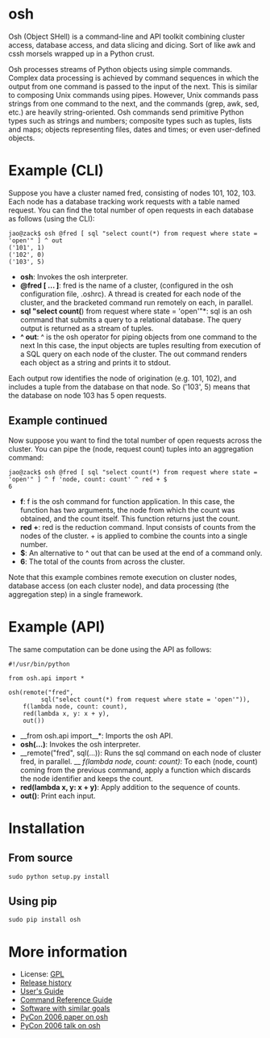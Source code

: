 osh
===

Osh (Object SHell) is a command-line and API toolkit combining cluster access, database
access, and data slicing and dicing. Sort of like awk and cssh morsels
wrapped up in a Python crust.

Osh processes streams of Python objects using simple commands. Complex
data processing is achieved by command sequences in which the output
from one command is passed to the input of the next. This is similar
to composing Unix commands using pipes. However, Unix commands pass
strings from one command to the next, and the commands (grep, awk,
sed, etc.) are heavily string-oriented. Osh commands send primitive
Python types such as strings and numbers; composite types such as
tuples, lists and maps; objects representing files, dates and times;
or even user-defined objects.

Example (CLI)
=============

Suppose you have a cluster named fred, consisting of nodes 101, 102,
103. Each node has a database tracking work requests with a table
named request. You can find the total number of open requests in each
database as follows (using the CLI):

    jao@zack$ osh @fred [ sql "select count(*) from request where state = 'open'" ] ^ out
    ('101', 1)
    ('102', 0)
    ('103', 5)

* __osh__: Invokes the osh interpreter.
* __@fred [ ... ]__: fred is the name of a cluster, (configured in the osh configuration file, .oshrc). A thread is created for each node of the cluster, and the bracketed command run remotely on each, in parallel.
* __sql "select count(__) from request where state = 'open'"*: sql is an osh command that submits a query to a relational database. The query output is returned as a stream of tuples. 
* __^ out__: ^ is the osh operator for piping objects from one command to the next In this case, the input objects are tuples resulting from execution of a SQL query on each node of the cluster. The out command renders each object as a string and prints it to stdout.

Each output row identifies the node of origination (e.g. 101, 102),
and includes a tuple from the database on that node. So ('103', 5)
means that the database on node 103 has 5 open requests.

Example continued
-----------------

Now suppose you want to find the total number of open requests across
the cluster. You can pipe the (node, request count) tuples into an
aggregation command:

    jao@zack$ osh @fred [ sql "select count(*) from request where state = 'open'" ] ^ f 'node, count: count' ^ red + $
    6

* __f__: f is the osh command for function application. In this case, the function has two arguments, the node from which the count was obtained, and the count itself. This function returns just the count.
* __red +__: red is the reduction command. Input consists of counts from the nodes of the cluster. + is applied to combine the counts into a single number.
* __$__: An alternative to ^ out that can be used at the end of a command only.
* __6__: The total of the counts from across the cluster. 

Note that this example combines remote execution on cluster nodes, database access (on each cluster node), and data processing (the aggregation step) in a single framework.

Example (API)
=============

The same computation can be done using the API as follows:

    #!/usr/bin/python
    
    from osh.api import *
    
    osh(remote("fred",
             sql("select count(*) from request where state = 'open'")),
        f(lambda node, count: count),
        red(lambda x, y: x + y),
        out())

* __from osh.api import\__*: Imports the osh API.
* __osh(...)__: Invokes the osh interpreter.
* __remote("fred", sql(...)): Runs the sql command on each node of cluster fred, in parallel.
__ *f(lambda node, count: count)*: To each (node, count) coming from the previous command, apply a function which discards the node identifier and keeps the count.
* __red(lambda x, y: x + y)__: Apply addition to the sequence of counts.
* __out()__: Print each input.

Installation
============

From source
-----------

    sudo python setup.py install

Using pip
---------

    sudo pip install osh

More information
================

* License: [GPL](LICENSE.txt)
* [Release history](http://geophile.com/osh/history.html)
* [User's Guide](http://geophile.com/osh/userguide)
* [Command Reference Guide](http://geophile.com/osh/ref)
* [Software with similar goals](http://geophile.com/osh/similar.html)
* [PyCon 2006 paper on osh](http://geophile.com/osh/pycon2006/pycon2006_paper.html)
* [PyCon 2006 talk on osh](http://geophile.com/osh/pycon2006/index.html)

